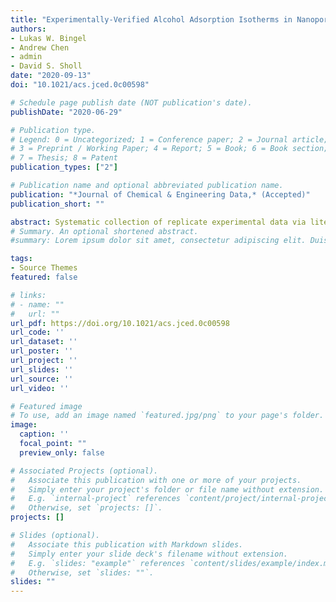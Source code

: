 ```yaml
---
title: "Experimentally-Verified Alcohol Adsorption Isotherms in Nanoporous Materials from Literature Meta-analysis"
authors:
- Lukas W. Bingel
- Andrew Chen
- admin
- David S. Sholl
date: "2020-09-13"
doi: "10.1021/acs.jced.0c00598"

# Schedule page publish date (NOT publication's date).
publishDate: "2020-06-29"

# Publication type.
# Legend: 0 = Uncategorized; 1 = Conference paper; 2 = Journal article;
# 3 = Preprint / Working Paper; 4 = Report; 5 = Book; 6 = Book section;
# 7 = Thesis; 8 = Patent
publication_types: ["2"]

# Publication name and optional abbreviated publication name.
publication: "*Journal of Chemical & Engineering Data,* (Accepted)"
publication_short: ""

abstract: Systematic collection of replicate experimental data via literature meta-analysis is a powerful approach for assessing the reproducibility of physical properties data. In this paper we use meta-analysis to examine the adsorption equilibrium of alcohols in porous materials using a collection of more than 500 alcohol isotherm measurements. We report consensus isotherms (after rejecting outliers) using experimentally measured replicates for eleven systems with methanol, ethanol, 1-propanol, or 2-methylpropan-1-ol adsorption as well as assess experimental reproducibility for another 50 systems with these adsorbates, 1-butanol or 2-phenylethan-1-ol. Our analysis indicates that ~20% of reported adsorption isotherms for alcohols are outliers, an observation that is similar to earlier analyses of CO2 adsorption experiments. We compare a variety of replicate experiments using metal-organic framework adsorbents with predictions from molecular simulations using generic force fields in order to examine the ability of these simulations to predict alcohol adsorption in these materials.
# Summary. An optional shortened abstract.
#summary: Lorem ipsum dolor sit amet, consectetur adipiscing elit. Duis posuere tellus ac convallis placerat. Proin tincidunt magna sed ex #sollicitudin condimentum.

tags:
- Source Themes
featured: false

# links:
# - name: ""
#   url: ""
url_pdf: https://doi.org/10.1021/acs.jced.0c00598
url_code: ''
url_dataset: ''
url_poster: ''
url_project: ''
url_slides: ''
url_source: ''
url_video: ''

# Featured image
# To use, add an image named `featured.jpg/png` to your page's folder.
image:
  caption: ''
  focal_point: ""
  preview_only: false

# Associated Projects (optional).
#   Associate this publication with one or more of your projects.
#   Simply enter your project's folder or file name without extension.
#   E.g. `internal-project` references `content/project/internal-project/index.md`.
#   Otherwise, set `projects: []`.
projects: []

# Slides (optional).
#   Associate this publication with Markdown slides.
#   Simply enter your slide deck's filename without extension.
#   E.g. `slides: "example"` references `content/slides/example/index.md`.
#   Otherwise, set `slides: ""`.
slides: ""
---
```



